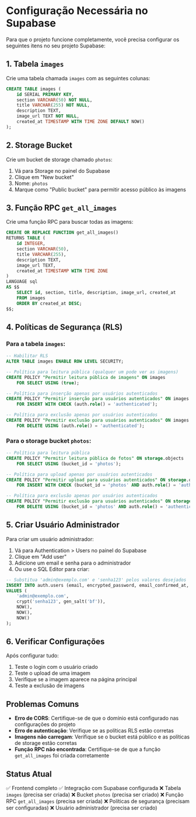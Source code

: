# Configuração Necessária no Supabase

Para que o projeto funcione completamente, você precisa configurar os seguintes itens no seu projeto Supabase:

## 1. Tabela `images`

Crie uma tabela chamada `images` com as seguintes colunas:

```sql
CREATE TABLE images (
    id SERIAL PRIMARY KEY,
    section VARCHAR(50) NOT NULL,
    title VARCHAR(255) NOT NULL,
    description TEXT,
    image_url TEXT NOT NULL,
    created_at TIMESTAMP WITH TIME ZONE DEFAULT NOW()
);
```

## 2. Storage Bucket

Crie um bucket de storage chamado `photos`:

1. Vá para Storage no painel do Supabase
2. Clique em "New bucket"
3. Nome: `photos`
4. Marque como "Public bucket" para permitir acesso público às imagens

## 3. Função RPC `get_all_images`

Crie uma função RPC para buscar todas as imagens:

```sql
CREATE OR REPLACE FUNCTION get_all_images()
RETURNS TABLE (
    id INTEGER,
    section VARCHAR(50),
    title VARCHAR(255),
    description TEXT,
    image_url TEXT,
    created_at TIMESTAMP WITH TIME ZONE
)
LANGUAGE sql
AS $$
    SELECT id, section, title, description, image_url, created_at
    FROM images
    ORDER BY created_at DESC;
$$;
```

## 4. Políticas de Segurança (RLS)

### Para a tabela `images`:

```sql
-- Habilitar RLS
ALTER TABLE images ENABLE ROW LEVEL SECURITY;

-- Política para leitura pública (qualquer um pode ver as imagens)
CREATE POLICY "Permitir leitura pública de imagens" ON images
    FOR SELECT USING (true);

-- Política para inserção apenas por usuários autenticados
CREATE POLICY "Permitir inserção para usuários autenticados" ON images
    FOR INSERT WITH CHECK (auth.role() = 'authenticated');

-- Política para exclusão apenas por usuários autenticados
CREATE POLICY "Permitir exclusão para usuários autenticados" ON images
    FOR DELETE USING (auth.role() = 'authenticated');
```

### Para o storage bucket `photos`:

```sql
-- Política para leitura pública
CREATE POLICY "Permitir leitura pública de fotos" ON storage.objects
    FOR SELECT USING (bucket_id = 'photos');

-- Política para upload apenas por usuários autenticados
CREATE POLICY "Permitir upload para usuários autenticados" ON storage.objects
    FOR INSERT WITH CHECK (bucket_id = 'photos' AND auth.role() = 'authenticated');

-- Política para exclusão apenas por usuários autenticados
CREATE POLICY "Permitir exclusão para usuários autenticados" ON storage.objects
    FOR DELETE USING (bucket_id = 'photos' AND auth.role() = 'authenticated');
```

## 5. Criar Usuário Administrador

Para criar um usuário administrador:

1. Vá para Authentication > Users no painel do Supabase
2. Clique em "Add user"
3. Adicione um email e senha para o administrador
4. Ou use o SQL Editor para criar:

```sql
-- Substitua 'admin@exemplo.com' e 'senha123' pelos valores desejados
INSERT INTO auth.users (email, encrypted_password, email_confirmed_at, created_at, updated_at)
VALUES (
    'admin@exemplo.com',
    crypt('senha123', gen_salt('bf')),
    NOW(),
    NOW(),
    NOW()
);
```

## 6. Verificar Configurações

Após configurar tudo:

1. Teste o login com o usuário criado
2. Teste o upload de uma imagem
3. Verifique se a imagem aparece na página principal
4. Teste a exclusão de imagens

## Problemas Comuns

- **Erro de CORS**: Certifique-se de que o domínio está configurado nas configurações do projeto
- **Erro de autenticação**: Verifique se as políticas RLS estão corretas
- **Imagens não carregam**: Verifique se o bucket está público e as políticas de storage estão corretas
- **Função RPC não encontrada**: Certifique-se de que a função `get_all_images` foi criada corretamente

## Status Atual

✅ Frontend completo
✅ Integração com Supabase configurada
❌ Tabela `images` (precisa ser criada)
❌ Bucket `photos` (precisa ser criado)
❌ Função RPC `get_all_images` (precisa ser criada)
❌ Políticas de segurança (precisam ser configuradas)
❌ Usuário administrador (precisa ser criado)